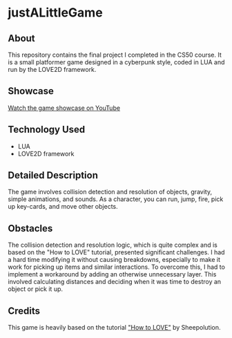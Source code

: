 # justALittleGame

## About
This repository contains the final project I completed in the CS50 course. It is a small platformer game designed in a cyberpunk style, coded in LUA and run by the LOVE2D framework.

## Showcase
[Watch the game showcase on YouTube](https://youtu.be/GP_6mMiB_V0)

## Technology Used
- LUA
- LOVE2D framework

## Detailed Description
The game involves collision detection and resolution of objects, gravity, simple animations, and sounds. As a character, you can run, jump, fire, pick up key-cards, and move other objects.

## Obstacles
The collision detection and resolution logic, which is quite complex and is based on the "How to LOVE" tutorial, presented significant challenges. I had a hard time modifying it without causing breakdowns, especially to make it work for picking up items and similar interactions. To overcome this, I had to implement a workaround by adding an otherwise unnecessary layer. This involved calculating distances and deciding when it was time to destroy an object or pick it up.

## Credits
This game is heavily based on the tutorial ["How to LOVE"](https://sheepolution.com/learn/book/contents) by Sheepolution.
